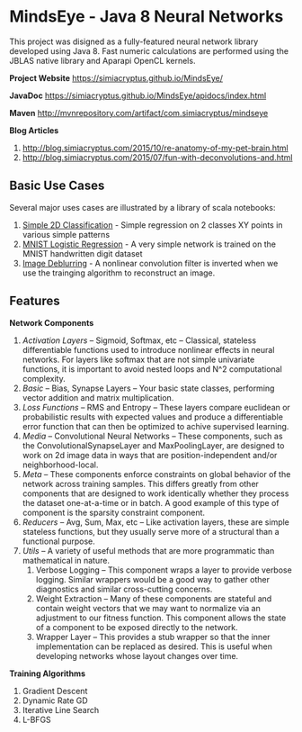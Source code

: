 # MindsEye - Java 8 Neural Networks

This project was disigned as a fully-featured neural network library developed using Java 8. Fast numeric calculations are performed using the JBLAS native library and Aparapi OpenCL kernels.

**Project Website**
https://simiacryptus.github.io/MindsEye/

**JavaDoc**
https://simiacryptus.github.io/MindsEye/apidocs/index.html

**Maven**
http://mvnrepository.com/artifact/com.simiacryptus/mindseye

**Blog Articles** 
1. http://blog.simiacryptus.com/2015/10/re-anatomy-of-my-pet-brain.html 
2. http://blog.simiacryptus.com/2015/07/fun-with-deconvolutions-and.html


## Basic Use Cases
 
 Several major uses cases are illustrated by a library of scala notebooks:
 
 1. [Simple 2D Classification](https://github.com/acharneski/ImageLabs/blob/master/reports/MindsEyeDemo/2d_simple.md) - Simple regression on 2 classes XY points in various simple patterns
 1. [MNIST Logistic Regression](https://github.com/acharneski/ImageLabs/blob/master/reports/MindsEyeDemo/mnist_simple.md) - A very simple network is trained on the MNIST handwritten digit dataset
 1. [Image Deblurring](https://github.com/acharneski/ImageLabs/blob/master/reports/MindsEyeDemo/deconvolution.md) - A nonlinear convolution filter is inverted when we use the trainging algorithm to reconstruct an image.
 
 ## Features
 
 **Network Components**
1. *Activation Layers* – Sigmoid, Softmax, etc – Classical, stateless differentiable functions used to introduce nonlinear effects in neural networks. For layers like softmax that are not simple univariate functions, it is important to avoid nested loops and N^2 computational complexity.
1. *Basic* – Bias, Synapse Layers – Your basic state classes, performing vector addition and matrix multiplication.
1. *Loss Functions* – RMS and Entropy – These layers compare euclidean or probabilistic results with expected values and produce a differentiable error function that can then be optimized to achive supervised learning.
1. *Media* – Convolutional Neural Networks – These components, such as the ConvolutionalSynapseLayer and MaxPoolingLayer, are designed to work on 2d image data in ways that are position-independent and/or neighborhood-local.
1. *Meta* – These components enforce constraints on global behavior of the network across training samples. This differs greatly from other components that are designed to work identically whether they process the dataset one-at-a-time or in batch. A good example of this type of component is the sparsity constraint component.
1. *Reducers* – Avg, Sum, Max, etc – Like activation layers, these are simple stateless functions, but they usually serve more of a structural than a functional purpose.
1. *Utils* – A variety of useful methods that are more programmatic than mathematical in nature.
    1. Verbose Logging – This component wraps a layer to provide verbose logging. Similar wrappers would be a good way to gather other diagnostics and similar cross-cutting concerns.
    1. Weight Extraction – Many of these components are stateful and contain weight vectors that we may want to normalize via an adjustment to our fitness function. This component allows the state of a component to be exposed directly to the network.
    1. Wrapper Layer – This provides a stub wrapper so that the inner implementation can be replaced as desired. This is useful when developing networks whose layout changes over time.
 
 **Training Algorithms**
 1. Gradient Descent
 1. Dynamic Rate GD
 1. Iterative Line Search
 1. L-BFGS